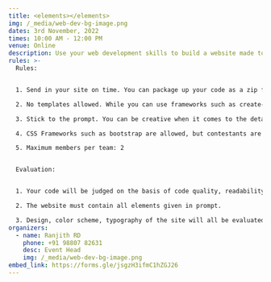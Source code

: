 ```yaml
---
title: <elements></elements>
img: /_media/web-dev-bg-image.png
dates: 3rd November, 2022
times: 10:00 AM - 12:00 PM
venue: Online
description: Use your web development skills to build a website made to please!
rules: >-
  Rules: 


  1. Send in your site on time. You can package up your code as a zip file and email a link, or upload it to GitHub. 

  2. No templates allowed. While you can use frameworks such as create-react-app, don't use any HTML templates to make your site. 

  3. Stick to the prompt. You can be creative when it comes to the details, but make sure that you don't deviate from the instructions given on the day of the contest. 

  4. CSS Frameworks such as bootstrap are allowed, but contestants are encouraged to be creative with how they use it. 

  5. Maximum members per team: 2


  Evaluation: 


  1. Your code will be judged on the basis of code quality, readability, etc. 

  2. The website must contain all elements given in prompt. 

  3. Design, color scheme, typography of the site will all be evaluated.
organizers:
  - name: Ranjith RD
    phone: +91 98807 82631
    desc: Event Head
    img: /_media/web-dev-bg-image.png
embed_link: https://forms.gle/jsgzH3ifmC1hZGJ26
---
```

